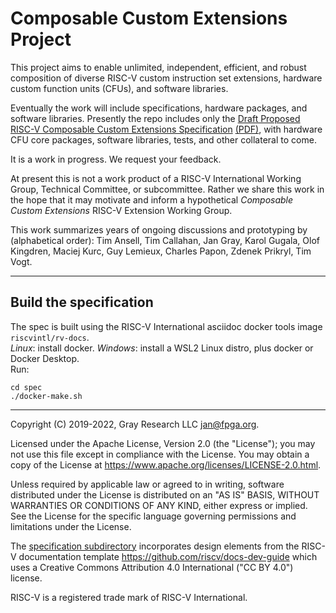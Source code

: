 Composable Custom Extensions Project
====================================

This project aims to enable unlimited, independent, efficient, and
robust composition of diverse RISC-V custom instruction set extensions,
hardware custom function units (CFUs), and software libraries.

Eventually the work will include specifications, hardware packages,
and software libraries. Presently the repo includes only the 
[Draft Proposed RISC-V Composable Custom Extensions Specification](spec/spec.pdf)
[(PDF)](https://raw.githubusercontent.com/grayresearch/CFU/main/spec/spec.pdf),
with hardware CFU core packages, software libraries, tests, and other
collateral to come.

It is a work in progress. We request your feedback.

At present this is not a work product of a RISC-V International Working
Group, Technical Committee, or subcommittee.  Rather we share this work
in the hope that it may motivate and inform a hypothetical _Composable
Custom Extensions_ RISC-V Extension Working Group.

This work summarizes years of ongoing discussions and prototyping by
(alphabetical order): Tim Ansell, Tim Callahan, Jan Gray, Karol Gugala,
Olof Kingdren, Maciej Kurc, Guy Lemieux, Charles Papon, Zdenek Prikryl, Tim Vogt.

* * *

Build the specification
-----------------------
The spec is built using the RISC-V International asciidoc docker tools image
`riscvintl/rv-docs`.  
_Linux_: install docker.
_Windows_: install a WSL2 Linux distro, plus docker or Docker Desktop.  
Run:
```
cd spec
./docker-make.sh
```

* * *

Copyright (C) 2019-2022, Gray Research LLC <jan@fpga.org>.

Licensed under the Apache License, Version 2.0 (the "License"); you may
not use this file except in compliance with the License.  You may obtain
a copy of the License at
https://www.apache.org/licenses/LICENSE-2.0.html.

Unless required by applicable law or agreed to in writing, software
distributed under the License is distributed on an "AS IS" BASIS, WITHOUT
WARRANTIES OR CONDITIONS OF ANY KIND, either express or implied.  See the
License for the specific language governing permissions and limitations
under the License.

The [specification subdirectory](spec/) incorporates design elements from
the RISC-V documentation template https://github.com/riscv/docs-dev-guide
which uses a Creative Commons Attribution 4.0 International ("CC BY
4.0") license.

RISC-V is a registered trade mark of RISC-V International.

